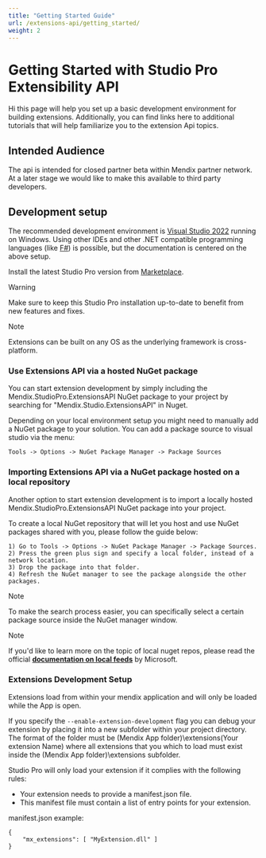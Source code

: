 ```yaml
---
title: "Getting Started Guide"
url: /extensions-api/getting_started/
weight: 2
---
```


# Getting Started with Studio Pro Extensibility API

Hi this page will help you set up a basic development environment for building extensions. Additionally, you can find links here to additional tutorials that will help familiarize you to the extension Api topics.

## Intended Audience

The api is intended for closed partner beta within Mendix partner network. At a later stage we would like to make this available to third party developers.

## Development setup

The recommended development environment is [Visual Studio 2022](https://visualstudio.microsoft.com/) running on Windows. Using other IDEs and other .NET
compatible programming languages (like [F#](https://fsharp.org/)) is possible, but the documentation is centered on the above setup.

Install the latest Studio Pro version from [Marketplace](https://marketplace.mendix.com/link/studiopro/).
> [!WARNING]
> Make sure to keep this Studio Pro installation up-to-date to benefit from new features and fixes.

> [!NOTE]
> Extensions can be built on any OS as the underlying framework is cross-platform.

### Use Extensions API via a hosted NuGet package

You can start extension development by simply including the Mendix.StudioPro.ExtensionsAPI NuGet package to your project by searching for "Mendix.Studio.ExtensionsAPI" in Nuget.

Depending on your local environment setup you might need to manually add a NuGet package to your solution. You can add a package source to visual studio via the menu:

    Tools -> Options -> NuGet Package Manager -> Package Sources

### Importing Extensions API via a NuGet package hosted on a local repository

Another option to start extension development is to import a locally hosted Mendix.StudioPro.ExtensionsAPI NuGet package into your project.  

To create a local NuGet repository that will let you host and use NuGet packages shared with you, please follow the guide below:

    1) Go to Tools -> Options -> NuGet Package Manager -> Package Sources.
    2) Press the green plus sign and specify a local folder, instead of a network location.
    3) Drop the package into that folder.
    4) Refresh the NuGet manager to see the package alongside the other packages.

>[!NOTE]
>To make the search process easier, you can specifically select a certain package source inside the NuGet manager window.

>[!NOTE]
> If you'd like to learn more on the topic of local nuget repos, please read the official **[documentation on local feeds](https://learn.microsoft.com/en-us/nuget/hosting-packages/local-feeds)** by Microsoft. 

### Extensions Development Setup

Extensions load from within your mendix application and will only be loaded while the App is open. 

If you specify the `--enable-extension-development` flag you can debug your extension by placing it into a new subfolder within your project directory. The format of the folder must be (Mendix App folder)\extensions\(Your extension Name) where all extensions that you which to load must exist inside the (Mendix App folder)\extensions subfolder.

Studio Pro will only load your extension if it complies with the following rules:
 - Your extension needs to provide a manifest.json file. 
 - This manifest file must contain a list of entry points for your extension.

manifest.json example:

```
{
    "mx_extensions": [ "MyExtension.dll" ]
}
```
